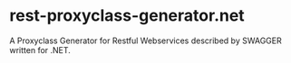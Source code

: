 rest-proxyclass-generator.net
=============================

A Proxyclass Generator for Restful Webservices described by SWAGGER written for .NET.
